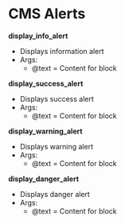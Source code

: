 # CMS Alerts

<b>display_info_alert</b>
<ul>
  <li>
    Displays information alert
  </li>
  <li>
    Args:
    <ul>
      <li>@text = Content for block </li>
    </ul>
  </li>
</ul>

<b>display_success_alert</b>
<ul>
  <li>
    Displays success alert
  </li>
  <li>
    Args:
    <ul>
      <li>@text = Content for block </li>
    </ul>
  </li>
</ul>

<b>display_warning_alert</b>
<ul>
  <li>
    Displays warning alert
  </li>
  <li>
    Args:
    <ul>
      <li>@text = Content for block </li>
    </ul>
  </li>
</ul>

<b>display_danger_alert</b>
<ul>
  <li>
    Displays danger alert
  </li>
  <li>
    Args:
    <ul>
      <li>@text = Content for block </li>
    </ul>
  </li>
</ul>